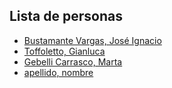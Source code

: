## Lista de personas

- [Bustamante Vargas, José Ignacio](Personas/jose.ignacio.bustamante.md)
- [Toffoletto, Gianluca](Personas/gianluca.toffoletto.md)
- [Gebelli Carrasco, Marta](Personas/marta.gebelli.md)
- [apellido, nombre](Personas/nombre.apellido.md)
